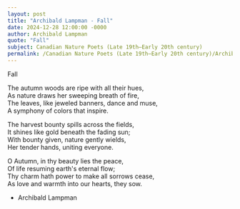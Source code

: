 ```yaml
---
layout: post
title: "Archibald Lampman - Fall"
date: 2024-12-28 12:00:00 -0000
author: Archibald Lampman
quote: "Fall"
subject: Canadian Nature Poets (Late 19th–Early 20th century)
permalink: /Canadian Nature Poets (Late 19th–Early 20th century)/Archibald Lampman/Archibald Lampman - Fall
---
```


Fall

The autumn woods are ripe with all their hues,  
As nature draws her sweeping breath of fire,  
The leaves, like jeweled banners, dance and muse,  
A symphony of colors that inspire.

The harvest bounty spills across the fields,  
It shines like gold beneath the fading sun;  
With bounty given, nature gently wields,  
Her tender hands, uniting everyone.

O Autumn, in thy beauty lies the peace,  
Of life resuming earth's eternal flow;  
Thy charm hath power to make all sorrows cease,  
As love and warmth into our hearts, they sow.

- Archibald Lampman
